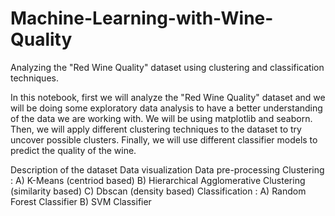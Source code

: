 # Machine-Learning-with-Wine-Quality
 Analyzing the "Red Wine Quality" dataset using clustering and classification techniques.


In this notebook, first we will analyze the "Red Wine Quality" dataset and we will be doing some exploratory data analysis to have a better understanding of the data we are working with. We will be using matplotlib and seaborn. Then, we will apply different clustering techniques to the dataset to try uncover possible clusters. Finally, we will use different classifier models to predict the quality of the wine.

Description of the dataset
Data visualization
Data pre-processing
Clustering :
 A) K-Means (centriod based)
 B) Hierarchical Agglomerative Clustering (similarity based)
 C) Dbscan (density based)
Classification :
 A) Random Forest Classifier
 B) SVM Classifier
